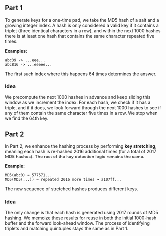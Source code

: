 ## Part 1

To generate keys for a one-time pad, we take the MD5 hash of a salt and a growing integer index. A hash is only considered a valid key if it contains a triplet (three identical characters in a row), and within the next 1000 hashes there is at least one hash that contains the same character repeated five times.

**Examples:**
```
abc39 -> ...eee...
abc816 -> ...eeeee...
```

The first such index where this happens 64 times determines the answer.

### Idea

We precompute the next 1000 hashes in advance and keep sliding this window as we increment the index. For each hash, we check if it has a triple, and if it does, we look forward through the next 1000 hashes to see if any of them contain the same character five times in a row. We stop when we find the 64th key.

## Part 2

In Part 2, we enhance the hashing process by performing **key stretching**, meaning each hash is re-hashed 2016 additional times (for a total of 2017 MD5 hashes). The rest of the key detection logic remains the same.

**Example:**
```
MD5(abc0) = 577571...
MD5(MD5(...)) → repeated 2016 more times → a107ff...
```

The new sequence of stretched hashes produces different keys.

### Idea

The only change is that each hash is generated using 2017 rounds of MD5 hashing. We memoize these results for reuse in both the initial 1000-hash buffer and the forward look-ahead window. The process of identifying triplets and matching quintuples stays the same as in Part 1.